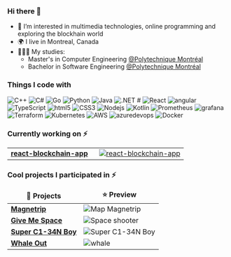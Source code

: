 ### Hi there 👋

- 🌱 I’m interested in multimedia technologies, online programming and exploring the blockhain world
- 🌍 I live in Montreal, Canada
- 👨🏽‍🎓 My studies:
	- Master's in Computer Engineering [@Polytechnique Montréal](https://www.polymtl.ca/)
	- Bachelor in Software Engineering [@Polytechnique Montréal](https://www.polymtl.ca/)

<!--
**manuerob/manuerob** is a ✨ _special_ ✨ repository because its `README.md` (this file) appears on your GitHub profile.

Here are some ideas to get you started:

- 🔭 I’m currently working on ...
- 🌱 I’m currently learning ...
- 👯 I’m looking to collaborate on ...
- 🤔 I’m looking for help with ...
- 💬 Ask me about ...
- 📫 How to reach me: ...
- 😄 Pronouns: ...
- ⚡ Fun fact: ...
-->

<h3>Things I code with</h3>
<p>
  <img alt="C++" src="https://img.shields.io/badge/-C++-00599C?style=flat-square&logo=cplusplus&logoColor=white" />
  <img alt="C#" src="https://img.shields.io/badge/-Csharp-239120?style=flat-square&logo=csharp&logoColor=white" />
  <img alt="Go" src="https://img.shields.io/badge/-Go-00ADD8?style=flat-square&logo=go&logoColor=white" />
  <img alt="Python" src="https://img.shields.io/badge/-Python-3776AB?style=flat-square&logo=python&logoColor=white" />
  <img alt="Java" src="https://img.shields.io/badge/-Java-1572B6?style=flat-square&logo=java&logoColor=white" />
  <img alt=".NET #" src="https://img.shields.io/badge/-.NET-512BD4?style=flat-square&logo=dotnet&logoColor=white" />
  <img alt="React" src="https://img.shields.io/badge/-React-45b8d8?style=flat-square&logo=react&logoColor=white" /> 
  <img alt="angular" src="https://img.shields.io/badge/-Angular-DD0031?style=flat-square&logo=angular&logoColor=white" />
  <img alt="TypeScript" src="https://img.shields.io/badge/-TypeScript-007ACC?style=flat-square&logo=typescript&logoColor=white" />
  <img alt="html5" src="https://img.shields.io/badge/-HTML-E34F26?style=flat-square&logo=html5&logoColor=white" />
  <img alt="CSS3" src="https://img.shields.io/badge/-Css-1572B6?style=flat-square&logo=css3&logoColor=white" />
  <img alt="Nodejs" src="https://img.shields.io/badge/-Nodejs-43853d?style=flat-square&logo=Node.js&logoColor=white" />
  <img alt="Kotlin" src="https://img.shields.io/badge/-Kotlin-7F52FF?style=flat-square&logo=kotlin&logoColor=white" />
  <img alt="Prometheus" src="https://img.shields.io/badge/-Prometheus-E6522C?style=flat-square&logo=prometheus&logoColor=white" />
  <img alt="grafana" src="https://img.shields.io/badge/-Grafana-F46800?style=flat-square&logo=grafana&logoColor=white" />
  <img alt="Terraform" src="https://img.shields.io/badge/-Terraform-7B42BC?style=flat-square&logo=terraform&logoColor=white" />
  <img alt="Kubernetes" src="https://img.shields.io/badge/-Kubernetes-326CE5?style=flat-square&logo=kubernetes&logoColor=white" />
  <img alt="AWS" src="https://img.shields.io/badge/-AWS-232F3E?style=flat-square&logo=amazonaws&logoColor=white" />
  <img alt="azuredevops" src="https://img.shields.io/badge/-Azure DevOps-0078D7?style=flat-square&logo=azuredevops&logoColor=white" />
  <img alt="Docker" src="https://img.shields.io/badge/-Docker-46a2f1?style=flat-square&logo=docker&logoColor=white" />
</p>

<h3> Currently working on ⚡</h3> 


  
<table>
  <tbody>
    <tr>
      <td><a href="https://github.com/manuerob/react-blockchain-app"</a><b>react-blockchain-app</b></td>
      <td width="50%"><a href="https://d3iswxkco8k5l6.cloudfront.net"><img src="https://user-images.githubusercontent.com/44233858/227983215-7de9b0c1-5c0b-4c33-bc9f-215ab0325e69.png" alt="react-blockchain-app"></a></td>
    </tr>
  </tbody>
</table>
  
<h3> Cool projects I participated in ⚡</h3> 

<table>
  <thead align="center">
    <tr border: none;>
      <td><b>🎁 Projects</b></td>
      <td><b>⭐ Preview</b></td>
    </tr>
  </thead>
  <tbody>
    <tr>
      <td><a href="https://samtopkiller.itch.io/magnetrip"><b>Magnetrip</b></a></td>
      <td><img alt="Map Magnetrip" src="https://img.itch.zone/aW1hZ2UvOTk1OTM3LzU2Njc1MDkuanBn/347x500/fcSMmt.jpg"/></td>
    </tr>
	  <tr>
      <td><a href="https://manuerob.itch.io/in-progress-space-shooter"><b>Give Me Space</b></a></td>
      <td><img alt="Space shooter" src="https://img.itch.zone/aW1hZ2UvMTk3MDYzNC8xMTU4NzMzNy5wbmc=/347x500/1vseO4.png"/></td>
    </tr>
    <tr>
      <td><a href="https://manuerob.itch.io/super-c1-34n-boy"><b>Super C1-34N Boy</b></a></td>
      <td><img alt="Super C1-34N Boy" src="https://img.itch.zone/aW1hZ2UvMTk3MDUyMi8xMTU4Njk2My5wbmc=/347x500/CRwb6Y.png"/></td>
    </tr>
    <tr>
      <td><a href="https://jeyzermc.itch.io/whale-out"><b>Whale Out</b></a></td>
      <td><img alt="whale" src="https://img.itch.zone/aW1hZ2UvODg2NzM2LzQ5OTk1MTAuanBn/347x500/fEGQiv.jpg"/></td>
    </tr>
  </tbody>
</table>
